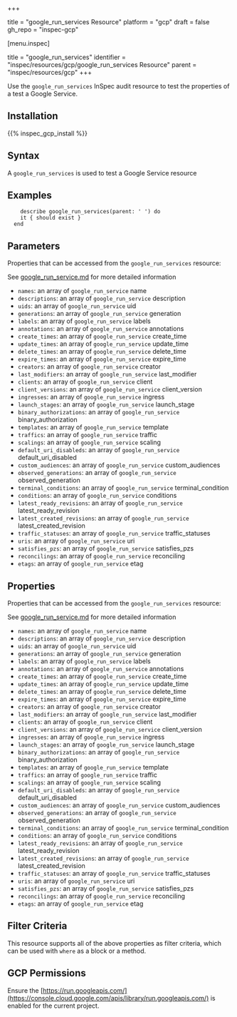 +++

title = "google_run_services Resource"
platform = "gcp"
draft = false
gh_repo = "inspec-gcp"


[menu.inspec]

title = "google_run_services"
identifier = "inspec/resources/gcp/google_run_services Resource"
parent = "inspec/resources/gcp"
+++

Use the `google_run_services` InSpec audit resource to test the properties of a test a Google Service.

## Installation
{{% inspec_gcp_install %}}

## Syntax
A `google_run_services` is used to test a Google Service resource

## Examples
```
    describe google_run_services(parent: ' ') do
    it { should exist }
  end
```

## Parameters
Properties that can be accessed from the `google_run_services` resource:

See [google_run_service.md](google_run_service.md) for more detailed information
* `names`: an array of `google_run_service` name
* `descriptions`: an array of `google_run_service` description
* `uids`: an array of `google_run_service` uid
* `generations`: an array of `google_run_service` generation
* `labels`: an array of `google_run_service` labels
* `annotations`: an array of `google_run_service` annotations
* `create_times`: an array of `google_run_service` create_time
* `update_times`: an array of `google_run_service` update_time
* `delete_times`: an array of `google_run_service` delete_time
* `expire_times`: an array of `google_run_service` expire_time
* `creators`: an array of `google_run_service` creator
* `last_modifiers`: an array of `google_run_service` last_modifier
* `clients`: an array of `google_run_service` client
* `client_versions`: an array of `google_run_service` client_version
* `ingresses`: an array of `google_run_service` ingress
* `launch_stages`: an array of `google_run_service` launch_stage
* `binary_authorizations`: an array of `google_run_service` binary_authorization
* `templates`: an array of `google_run_service` template
* `traffics`: an array of `google_run_service` traffic
* `scalings`: an array of `google_run_service` scaling
* `default_uri_disableds`: an array of `google_run_service` default_uri_disabled
* `custom_audiences`: an array of `google_run_service` custom_audiences
* `observed_generations`: an array of `google_run_service` observed_generation
* `terminal_conditions`: an array of `google_run_service` terminal_condition
* `conditions`: an array of `google_run_service` conditions
* `latest_ready_revisions`: an array of `google_run_service` latest_ready_revision
* `latest_created_revisions`: an array of `google_run_service` latest_created_revision
* `traffic_statuses`: an array of `google_run_service` traffic_statuses
* `uris`: an array of `google_run_service` uri
* `satisfies_pzs`: an array of `google_run_service` satisfies_pzs
* `reconcilings`: an array of `google_run_service` reconciling
* `etags`: an array of `google_run_service` etag
## Properties
Properties that can be accessed from the `google_run_services` resource:

See [google_run_service.md](google_run_service.md) for more detailed information
* `names`: an array of `google_run_service` name
* `descriptions`: an array of `google_run_service` description
* `uids`: an array of `google_run_service` uid
* `generations`: an array of `google_run_service` generation
* `labels`: an array of `google_run_service` labels
* `annotations`: an array of `google_run_service` annotations
* `create_times`: an array of `google_run_service` create_time
* `update_times`: an array of `google_run_service` update_time
* `delete_times`: an array of `google_run_service` delete_time
* `expire_times`: an array of `google_run_service` expire_time
* `creators`: an array of `google_run_service` creator
* `last_modifiers`: an array of `google_run_service` last_modifier
* `clients`: an array of `google_run_service` client
* `client_versions`: an array of `google_run_service` client_version
* `ingresses`: an array of `google_run_service` ingress
* `launch_stages`: an array of `google_run_service` launch_stage
* `binary_authorizations`: an array of `google_run_service` binary_authorization
* `templates`: an array of `google_run_service` template
* `traffics`: an array of `google_run_service` traffic
* `scalings`: an array of `google_run_service` scaling
* `default_uri_disableds`: an array of `google_run_service` default_uri_disabled
* `custom_audiences`: an array of `google_run_service` custom_audiences
* `observed_generations`: an array of `google_run_service` observed_generation
* `terminal_conditions`: an array of `google_run_service` terminal_condition
* `conditions`: an array of `google_run_service` conditions
* `latest_ready_revisions`: an array of `google_run_service` latest_ready_revision
* `latest_created_revisions`: an array of `google_run_service` latest_created_revision
* `traffic_statuses`: an array of `google_run_service` traffic_statuses
* `uris`: an array of `google_run_service` uri
* `satisfies_pzs`: an array of `google_run_service` satisfies_pzs
* `reconcilings`: an array of `google_run_service` reconciling
* `etags`: an array of `google_run_service` etag

## Filter Criteria
This resource supports all of the above properties as filter criteria, which can be used
with `where` as a block or a method.

## GCP Permissions

Ensure the [https://run.googleapis.com/](https://console.cloud.google.com/apis/library/run.googleapis.com/) is enabled for the current project.
